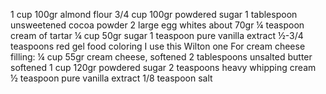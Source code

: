 1 cup 100gr almond flour
3/4 cup 100gr powdered sugar
1 tablespoon unsweetened cocoa powder
2 large egg whites about 70gr
¼ teaspoon cream of tartar
¼ cup 50gr sugar
1 teaspoon pure vanilla extract
½-3/4 teaspoons red gel food coloring I use this Wilton one
For cream cheese filling:
¼ cup 55gr cream cheese, softened
2 tablespoons unsalted butter softened
1 cup 120gr powdered sugar
2 teaspoons heavy whipping cream
½ teaspoon pure vanilla extract
1/8 teaspoon salt